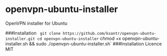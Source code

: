 # openvpn-ubuntu-installer
OpenVPN installer for Ubuntu

###Installation
` git clone https://github.com/ksantr/openvpn-ubuntu-installer.git
  cd openvpn-ubuntu-installer`
  chmod +x openvpn-ubuntu-installer.sh && sudo ./openvpn-ubuntu-installer.sh`
###Installation
Licence MIT
